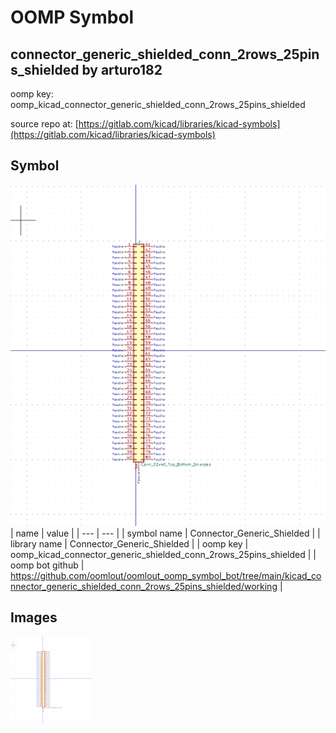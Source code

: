 # OOMP Symbol  
## connector_generic_shielded_conn_2rows_25pins_shielded  by arturo182  
  
oomp key: oomp_kicad_connector_generic_shielded_conn_2rows_25pins_shielded  
  
source repo at: [https://gitlab.com/kicad/libraries/kicad-symbols](https://gitlab.com/kicad/libraries/kicad-symbols)  
## Symbol  
  
[![working.png](working_600.png)](working.png)  
| name | value | 
| --- | --- | 
| symbol name | Connector_Generic_Shielded | 
| library name | Connector_Generic_Shielded | 
| oomp key | oomp_kicad_connector_generic_shielded_conn_2rows_25pins_shielded | 
| oomp bot github | https://github.com/oomlout/oomlout_oomp_symbol_bot/tree/main/kicad_connector_generic_shielded_conn_2rows_25pins_shielded/working | 
## Images  
  
[![working.png](working_140.png)](working.png)  
